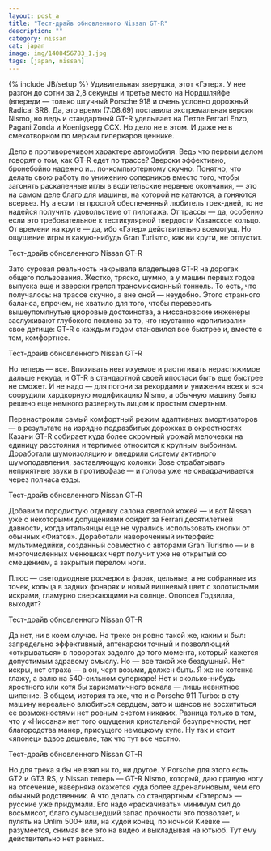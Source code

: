 ```yaml
---
layout: post_a
title: "Тест-драйв обновленного Nissan GT-R"
description: ""
category: nissan
cat: japan
image: img/1408456783_1.jpg
tags: [japan, nissan]
---
```

{% include JB/setup %}
Удивительная зверушка, этот «Гэтер». У нее разгон до сотни за 2,8 секунды и третье место на Нордшляйфе (впереди — только штучный Porsche 918 и очень условно дорожный Radical SR8. Да, это время (7:08.69) поставила экстремальная версия Nismo, но ведь и стандартный GT-R уделывает на Петле Ferrari Enzo, Pagani Zonda и Koenigsegg CCX. Но дело не в этом. И даже не в смехотворном по меркам гиперкаров ценнике.
<!-- more -->

Дело в противоречивом характере автомобиля. Ведь что первым делом говорят о том, как GT-R едет по трассе? Зверски эффективно, бронебойно надежно и... по-компьютерному скучно. Понятно, что делать свою работу по унижению соперников вместо того, чтобы загонять раскаленные иглы в водительские нервные окончания, — это на самом деле благо для машины, на которой не катаются, а гоняются всерьез. Ну а если ты простой обеспеченный любитель трек-дней, то не надейся получить удовольствие от пилотажа. От трассы — да, особенно если это требовательное к тестикулярной твердости Казанское кольцо. От времени на круге — да, ибо «Гэтер» действительно всемогущ. Но ощущение игры в какую-нибудь Gran Turismo, как ни крути, не отпустит.

Тест-драйв обновленного Nissan GT-R

Зато суровая реальность накрывала владельцев GT-R на дорогах общего пользования. Жестко, тряско, шумно, а у машин первых годов выпуска еще и зверски грелся трансмиссионный тоннель. То есть, что получалось: на трассе скучно, а вне оной — неудобно. Этого странного баланса, впрочем, не хватило для того, чтобы перевесить вышеупомянутые цифровые достоинства, а ниссановские инженеры заслуживают глубокого поклона за то, что неустанно «допиливали» свое детище: GT-R с каждым годом становился все быстрее и, вместе с тем, комфортнее.

Тест-драйв обновленного Nissan GT-R

Но теперь — все. Впихивать невпихуемое и растягивать нерастяжимое дальше некуда, и GT-R в стандартной своей ипостаси быть еще быстрее не сможет. И не надо — для погони за рекордами и унижения всех и вся соорудили хардкорную модификацию Nismo, а обычную машину было решено еще немного развернуть лицом к простым смертным.

Перенастроили самый комфортный режим адаптивных амортизаторов — в результате на изрядно подразбитых дорожках в окрестностях Казани GT-R собирает куда более скромный урожай мелочевки на единицу расстояния и терпимее относится к крупным выбоинам. Доработали шумоизоляцию и внедрили систему активного шумоподавления, заставляющую колонки Bose отрабатывать неприятные звуки в противофазе — и голова уже не оквадрачивается через полчаса езды.

Тест-драйв обновленного Nissan GT-R

Добавили породистую отделку салона светлой кожей — и вот Nissan уже с некоторыми допущениями сойдет за Ferrari десятилетней давности, когда итальянцы еще не чурались использовать кнопки от обычных «Фиатов». Доработали навороченный интерфейс мультимедийки, созданный совместно с авторами Gran Turismo — и в многочисленных менюшках черт получит уже не открытый со смещением, а закрытый перелом ноги.

Плюс — светодиодные росчерки в фарах, цельные, а не собранные из точек, кольца в задних фонарях и новый вишневый цвет с золотистыми искрами, гламурно сверкающими на солнце. Опопсел Годзилла, выходит?

Тест-драйв обновленного Nissan GT-R

Да нет, ни в коем случае. На треке он ровно такой же, каким и был: запредельно эффективный, аптекарски точный и позволяющий «открываться» в поворотах задолго до того момента, который кажется допустимым здравому смыслу. Но — все такой же бездушный. Нет искры, нет страха — а он, черт возьми, должен быть. Я же не котенка глажу, а валю на 540-сильном суперкаре! Нет и сколько-нибудь яростного или хотя бы харизматичного вокала — лишь невнятное шипение. В общем, история та же, что и с Porsche 911 Turbo: в эту машину нереально влюбиться сердцем, зато и шансов не восхититься ее возможностями нет ровным счетом никаких. Разница только в том, что у «Ниссана» нет того ощущения кристальной безупречности, нет благородства манер, присущего немецкому купе. Ну так и стоит «японец» вдвое дешевле, так что тут все честно.

Тест-драйв обновленного Nissan GT-R

Но для трека я бы не взял ни то, ни другое. У Porsche для этого есть GT2 и GT3 RS, у Nissan теперь — GT-R Nismo, который, даю правую ногу на отсечение, наверняка окажется куда более адреналиновым, чем его обычный родственник. А что делать со стандартным «Гэтером» — русские уже придумали. Его надо «раскачивать» минимум сил до восьмисот, благо сумасшедший запас прочности это позволяет, и пулять на Unlim 500+ или, на худой конец, по ночной Киевке — разумеется, снимая все это на видео и выкладывая на ютьюб. Тут ему действительно нет равных.

